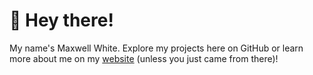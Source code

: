# 👋 Hey there!

 My name's Maxwell White. Explore my projects here on GitHub or learn more about me on my [website](https://maxs.link/) (unless you just came from there)!
 
